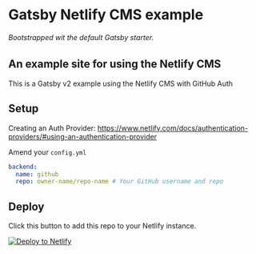 # Gatsby Netlify CMS example

###### Bootstrapped wit the default Gatsby starter.

## An example site for using the Netlify CMS

This is a Gatsby v2 example using the Netlify CMS with GitHub Auth

## Setup

Creating an Auth Provider:
https://www.netlify.com/docs/authentication-providers/#using-an-authentication-provider

Amend your `config.yml`

```yml
backend:
  name: github
  repo: owner-name/repo-name # Your GitHub username and repo
```

## Deploy

Click this button to add this repo to your Netlify instance.

[![Deploy to Netlify](https://www.netlify.com/img/deploy/button.svg)](https://app.netlify.com/start/deploy?repository=https://github.com/spences10/gatsby-netlify-cms)
